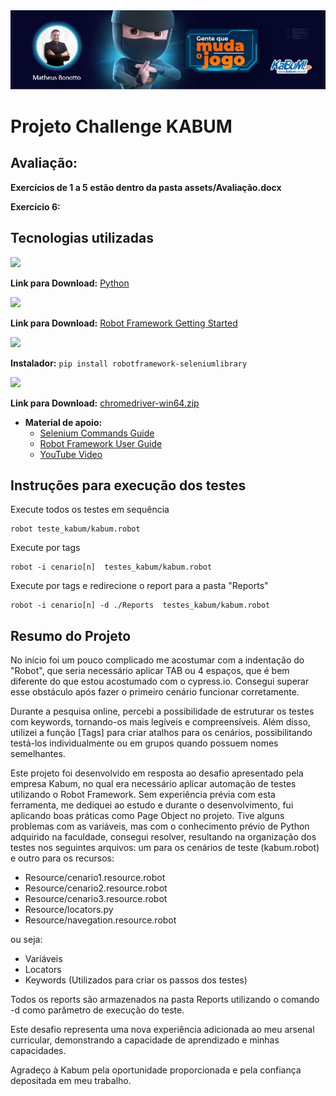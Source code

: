 <img src="./assets/header.png"/>

# Projeto Challenge KABUM

## Avaliação:
**Exercícios de 1 a 5 estão dentro da pasta assets/Avaliação.docx**

**Exercício 6:**

## Tecnologias utilizadas
<div><img src="https://img.shields.io/badge/-Python%20(3.6.8)-gold?style=for-the-badge&logo=python&logoColor=black"></div> 

**Link para Download:** [Python](https://www.python.org/downloads/release/python-368/)

<div><img src="https://img.shields.io/badge/-Robot Framework (v6.1.1)-black?style=for-the-badge&logo=robotframework&logoColor=white"></div> 

**Link para Download:** [Robot Framework Getting Started](https://robotframework.org/?tab=1#getting-started)

<div><img src="https://img.shields.io/badge/-Selenium (v5.1.3)-grey?style=for-the-badge&logo=Selenium&logoColor=white"></div> 

**Instalador:** `pip install robotframework-seleniumlibrary`

<div><img src="https://img.shields.io/badge/-Chrome Web Driver (117)-blue?style=for-the-badge&logo=google-chrome&logoColor=white"></div> 

**Link para Download:** [chromedriver-win64.zip](https://edgedl.me.gvt1.com/edgedl/chrome/chrome-for-testing/117.0.5938.132/win64/chromedriver-win64.zip)

- **Material de apoio:**
  - [Selenium Commands Guide](https://robotframework.org/SeleniumLibrary/SeleniumLibrary.html#Element%20Should%20Contain)
  - [Robot Framework User Guide](https://robotframework.org/robotframework/latest/RobotFrameworkUserGuide.html)
  - [YouTube Video](https://www.youtube.com/watch?v=xoQwtceO-eI)

## Instruções para execução dos testes
Execute todos os testes em sequência

```
robot teste_kabum/kabum.robot
```
Execute por tags
```
robot -i cenario[n]  testes_kabum/kabum.robot
```

Execute por tags e redirecione o report para a pasta "Reports"
```
robot -i cenario[n] -d ./Reports  testes_kabum/kabum.robot
```

## Resumo do Projeto
No início foi um pouco complicado me acostumar com a indentação do "Robot", que seria necessário aplicar TAB ou 4 espaços, que é bem diferente do que estou acostumado com o cypress.io.
Consegui superar esse obstáculo após fazer o primeiro cenário funcionar corretamente.

Durante a pesquisa online, percebi a possibilidade de estruturar os testes com keywords, tornando-os mais legíveis e compreensíveis. Além disso, utilizei a função [Tags] para criar atalhos para os cenários, possibilitando testá-los individualmente ou em grupos quando possuem nomes semelhantes.

Este projeto foi desenvolvido em resposta ao desafio apresentado pela empresa Kabum, no qual era necessário aplicar automação de testes utilizando o Robot Framework.
Sem experiência prévia com esta ferramenta, me dediquei ao estudo e durante o desenvolvimento, fui aplicando boas práticas como Page Object no projeto. Tive alguns problemas com as variáveis, mas com o conhecimento prévio de Python adquirido na faculdade, consegui resolver, resultando na organização dos testes nos seguintes arquivos: um para os cenários de teste (kabum.robot)
e outro para os recursos: 
- Resource/cenario1.resource.robot
- Resource/cenario2.resource.robot
- Resource/cenario3.resource.robot
- Resource/locators.py<br>
- Resource/navegation.resource.robot
  
ou seja:
  
- Variáveis
- Locators
- Keywords (Utilizados para criar os passos dos testes)

Todos os reports são armazenados na pasta Reports utilizando o comando -d como parâmetro de execução do teste.

Este desafio representa uma nova experiência adicionada ao meu arsenal curricular, demonstrando a capacidade de aprendizado e minhas capacidades.

Agradeço à Kabum pela oportunidade proporcionada e pela confiança depositada em meu trabalho.
